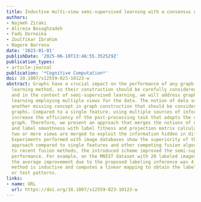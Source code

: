 ```yaml
---
title: Inductive multi-view semi-supervised learning with a consensus graph
authors:
- Najmeh Ziraki
- Alireza Bosaghzadeh
- Fadi Dornaika
- Zoulfikar Ibrahim
- Nagore Barrena
date: '2023-01-01'
publishDate: '2025-06-10T13:46:55.352529Z'
publication_types:
- article-journal
publication: '*Cognitive Computation*'
doi: 10.1007/s12559-023-10123-w
abstract: Graphs have a crucial impact on the performance of any graph-based semi-supervised
  learning method, so their construction should be carefully considered. In this letter,
  and in the context of semi-supervised learning, we will address graph-based semi-supervised
  learning employing multiple views for the data. The notion of data smoothness is
  another missing concept in graph construction that should be considered when constructing
  graphs. Compared to a single feature, using multiple sources of information can
  increase the efficiency of the post-processing task that adopts the constructed
  graph. Therefore, we present an approach that merges the notions of data smoothness
  and label smoothness with label fitness and projection matrix calculation. Moreover,
  two or more views are merged to exploit the information hidden in different features.
  Experiments performed with image databases show the superiority of the proposed
  approach compared to single features and other competing fusion algorithms. Compared
  to recent fusion methods, the introduced scheme improved the semi-supervised classification
  performance. For example, on the MNIST dataset with 20 labeled images per class,
  the average improvement due to the proposed labeling inference was 4.4%. The proposed
  method is inductive and computes a linear mapping to obtain the label of unseen
  or test patterns.
links:
- name: URL
  url: https://doi.org/10.1007/s12559-023-10123-w
---
```

